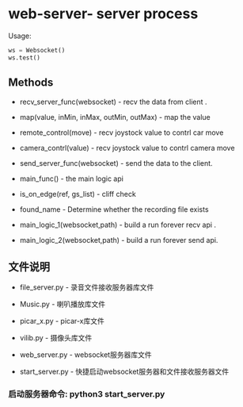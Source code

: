 # web-server- server process

Usage:
```python
ws = Websocket()
ws.test()
```
## Methods
- recv_server_func(websocket) - recv the data from client .
- map(value, inMin, inMax, outMin, outMax) - map the value
- remote_control(move) - recv joystock value to contrl car move
- camera_contrl(value) - recv joystock value to contrl camera move
- send_server_func(websocket) - send the data to the client.
- main_func() - the main logic api
- is_on_edge(ref, gs_list) - cliff check
- found_name - Determine whether the recording file exists
- main_logic_1(websocket,path) - build a run forever recv api .

- main_logic_2(websocket,path) - build a run forever send api.

## 文件说明
- file_server.py - 录音文件接收服务器库文件

- Music.py - 喇叭播放库文件

- picar_x.py - picar-x库文件

- vilib.py - 摄像头库文件

- web_server.py - websocket服务器库文件

- start_server.py  - 快捷启动websocket服务器和文件接收服务器文件

### 启动服务器命令: python3 start_server.py